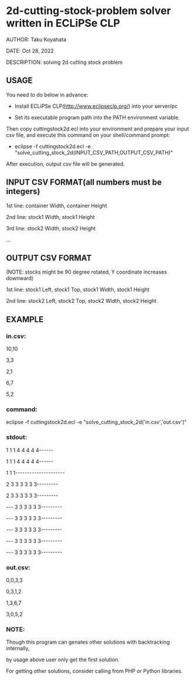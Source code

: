 # 2d-cutting-stock-problem solver written in ECLiPSe CLP

AUTHOR:	Taku Koyahata
 
DATE:		Oct 28, 2022
 
DESCRIPTION:	solving 2d cutting stock problem

## USAGE
You need to do below in advance:

- Install ECLiPSe CLP(http://www.eclipseclp.org/) into your server/pc  

- Set its executable program path into the PATH environment variable.

Then copy cuttingstock2d.ecl into your environment and prepare your input csv file, and execute this command on your shell/command prompt:

- eclipse -f cuttingstock2d.ecl -e "solve_cutting_stock_2d(INPUT_CSV_PATH,OUTPUT_CSV_PATH)"

After execution, output csv file will be generated.
  
## INPUT CSV FORMAT(all numbers must be integers)
 
1st line: container Width, container Height
 
2nd line: stock1 Width, stock1 Height
 
3rd line: stock2 Width, stock2 Height
 
...

## OUTPUT CSV FORMAT

(NOTE: stocks might be 90 degree rotated, Y coordinate increases downward)
 
1st line: stock1 Left, stock1 Top, stock1 Width, stock1 Height
 
2nd line: stock2 Left, stock2 Top, stock2 Width, stock2 Height

## EXAMPLE
 
### in.csv:
 
10,10
 
3,3
 
2,1
 
6,7
 
5,2
 
### command:
 
eclipse -f cuttingstock2d.ecl -e "solve_cutting_stock_2d('in.csv','out.csv')"
  
 
### stdout:
 
  1  1  1  4  4  4  4  4------
   
  1  1  1  4  4  4  4  4------
   
  1  1  1---------------------
   
  2  3  3  3  3  3  3---------
   
  2  3  3  3  3  3  3---------
   
---  3  3  3  3  3  3---------
 
---  3  3  3  3  3  3---------
 
---  3  3  3  3  3  3---------
 
---  3  3  3  3  3  3---------
 
---  3  3  3  3  3  3---------
 
 
### out.csv:
 
0,0,3,3
 
0,3,1,2
 
1,3,6,7
 
3,0,5,2
 
 
### NOTE: 
 
Though this program can genates other solutions with backtracking internally, 
 
by usage above user only get the first solution.
       
For getting other solutions, consider calling from PHP or Python libraries.

